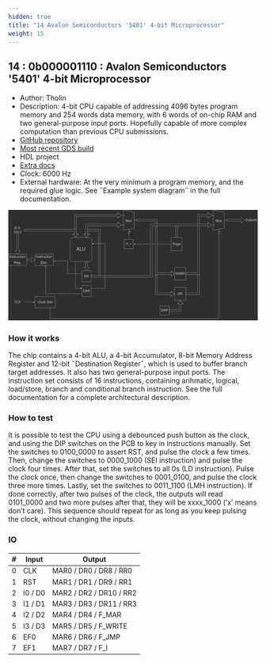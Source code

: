```yaml
---
hidden: true
title: "14 Avalon Semiconductors '5401' 4-bit Microprocessor"
weight: 15
---
```


## 14 : 0b000001110 : Avalon Semiconductors '5401' 4-bit Microprocessor

* Author: Tholin
* Description: 4-bit CPU capable of addressing 4096 bytes program memory and 254 words data memory, with 6 words of on-chip RAM and two general-purpose input ports. Hopefully capable of more complex computation than previous CPU submissions.
* [GitHub repository](https://github.com/89Mods/tt2-AvalonSemi-5401)
* [Most recent GDS build](https://github.com/AvalonSemiconductors/tt2-AvalonSemi-5401/actions/runs/3986452998)
* HDL project
* [Extra docs](https://github.com/89Mods/tt2-AvalonSemi-5401/blob/main/README.md)
* Clock: 6000 Hz
* External hardware: At the very minimum a program memory, and the required glue logic. See ˝Example system diagram˝ in the full documentation.

![picture](images/block_diag.png)

### How it works

The chip contains a 4-bit ALU, a 4-bit Accumulator, 8-bit Memory Address Register and 12-bit ˝Destination Register˝, which is used to buffer branch target addresses. It also has two general-purpose input ports. The instruction set consists of 16 instructions, containing arihmatic, logical, load/store, branch and conditional branch instruction. See the full documentation for a complete architectural description.

### How to test

It is possible to test the CPU using a debounced push button as the clock, and using the DIP switches on the PCB to key in instructions manually. Set the switches to 0100_0000 to assert RST, and pulse the clock a few times. Then, change the switches to 0000_1000 (SEI instruction) and pulse the clock four times. After that, set the switches to all 0s (LD instruction). Pulse the clock once, then change the switches to 0001_0100, and pulse the clock three more times. Lastly, set the switches to 0011_1100 (LMH instruction). If done correctly, after two pulses of the clock, the outputs will read 0101_0000 and two more pulses after that, they will be xxxx_1000 (’x’ means don’t care). This sequence should repeat for as long as you keep pulsing the clock, without changing the inputs.

### IO

| # | Input        | Output       |
|---|--------------|--------------|
| 0 | CLK  | MAR0 / DR0 / DR8 / RR0 |
| 1 | RST  | MAR1 / DR1 / DR9 / RR1 |
| 2 | I0 / D0  | MAR2 / DR2 / DR10 / RR2 |
| 3 | I1 / D1  | MAR3 / DR3 / DR11 / RR3 |
| 4 | I2 / D2  | MAR4 / DR4 / F_MAR |
| 5 | I3 / D3  | MAR5 / DR5 / F_WRITE |
| 6 | EF0  | MAR6 / DR6 / F_JMP |
| 7 | EF1  | MAR7 / DR7 / F_I |
